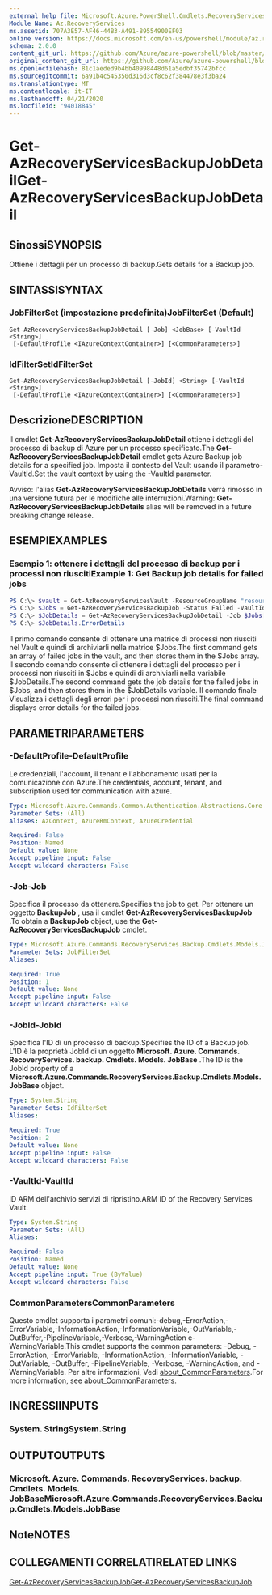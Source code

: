 ```yaml
---
external help file: Microsoft.Azure.PowerShell.Cmdlets.RecoveryServices.Backup.dll-Help.xml
Module Name: Az.RecoveryServices
ms.assetid: 707A3E57-AF46-44B3-A491-89554900EF03
online version: https://docs.microsoft.com/en-us/powershell/module/az.recoveryservices/get-azrecoveryservicesbackupjobdetail
schema: 2.0.0
content_git_url: https://github.com/Azure/azure-powershell/blob/master/src/RecoveryServices/RecoveryServices/help/Get-AzRecoveryServicesBackupJobDetail.md
original_content_git_url: https://github.com/Azure/azure-powershell/blob/master/src/RecoveryServices/RecoveryServices/help/Get-AzRecoveryServicesBackupJobDetail.md
ms.openlocfilehash: 81c1aeded9b4bb40998448d61a5edbf35742bfcc
ms.sourcegitcommit: 6a91b4c545350d316d3cf8c62f384478e3f3ba24
ms.translationtype: MT
ms.contentlocale: it-IT
ms.lasthandoff: 04/21/2020
ms.locfileid: "94018845"
---
```

# <span data-ttu-id="6058e-101">Get-AzRecoveryServicesBackupJobDetail</span><span class="sxs-lookup"><span data-stu-id="6058e-101">Get-AzRecoveryServicesBackupJobDetail</span></span>

## <span data-ttu-id="6058e-102">Sinossi</span><span class="sxs-lookup"><span data-stu-id="6058e-102">SYNOPSIS</span></span>

<span data-ttu-id="6058e-103">Ottiene i dettagli per un processo di backup.</span><span class="sxs-lookup"><span data-stu-id="6058e-103">Gets details for a Backup job.</span></span>

## <span data-ttu-id="6058e-104">SINTASSI</span><span class="sxs-lookup"><span data-stu-id="6058e-104">SYNTAX</span></span>

### <span data-ttu-id="6058e-105">JobFilterSet (impostazione predefinita)</span><span class="sxs-lookup"><span data-stu-id="6058e-105">JobFilterSet (Default)</span></span>
```
Get-AzRecoveryServicesBackupJobDetail [-Job] <JobBase> [-VaultId <String>]
 [-DefaultProfile <IAzureContextContainer>] [<CommonParameters>]
```

### <span data-ttu-id="6058e-106">IdFilterSet</span><span class="sxs-lookup"><span data-stu-id="6058e-106">IdFilterSet</span></span>
```
Get-AzRecoveryServicesBackupJobDetail [-JobId] <String> [-VaultId <String>]
 [-DefaultProfile <IAzureContextContainer>] [<CommonParameters>]
```

## <span data-ttu-id="6058e-107">Descrizione</span><span class="sxs-lookup"><span data-stu-id="6058e-107">DESCRIPTION</span></span>

<span data-ttu-id="6058e-108">Il cmdlet **Get-AzRecoveryServicesBackupJobDetail** ottiene i dettagli del processo di backup di Azure per un processo specificato.</span><span class="sxs-lookup"><span data-stu-id="6058e-108">The **Get-AzRecoveryServicesBackupJobDetail** cmdlet gets Azure Backup job details for a specified job.</span></span>
<span data-ttu-id="6058e-109">Imposta il contesto del Vault usando il parametro-VaultId.</span><span class="sxs-lookup"><span data-stu-id="6058e-109">Set the vault context by using the -VaultId parameter.</span></span>

<span data-ttu-id="6058e-110">Avviso: l'alias **Get-AzRecoveryServicesBackupJobDetails** verrà rimosso in una versione futura per le modifiche alle interruzioni.</span><span class="sxs-lookup"><span data-stu-id="6058e-110">Warning: **Get-AzRecoveryServicesBackupJobDetails** alias will be removed in a future breaking change release.</span></span>

## <span data-ttu-id="6058e-111">ESEMPI</span><span class="sxs-lookup"><span data-stu-id="6058e-111">EXAMPLES</span></span>

### <span data-ttu-id="6058e-112">Esempio 1: ottenere i dettagli del processo di backup per i processi non riusciti</span><span class="sxs-lookup"><span data-stu-id="6058e-112">Example 1: Get Backup job details for failed jobs</span></span>

```powershell
PS C:\> $vault = Get-AzRecoveryServicesVault -ResourceGroupName "resourceGroup" -Name "vaultName"
PS C:\> $Jobs = Get-AzRecoveryServicesBackupJob -Status Failed -VaultId $vault.ID
PS C:\> $JobDetails = Get-AzRecoveryServicesBackupJobDetail -Job $Jobs[0] -VaultId $vault.ID
PS C:\> $JobDetails.ErrorDetails
```

<span data-ttu-id="6058e-113">Il primo comando consente di ottenere una matrice di processi non riusciti nel Vault e quindi di archiviarli nella matrice $Jobs.</span><span class="sxs-lookup"><span data-stu-id="6058e-113">The first command gets an array of failed jobs in the vault, and then stores them in the $Jobs array.</span></span>
<span data-ttu-id="6058e-114">Il secondo comando consente di ottenere i dettagli del processo per i processi non riusciti in $Jobs e quindi di archiviarli nella variabile $JobDetails.</span><span class="sxs-lookup"><span data-stu-id="6058e-114">The second command gets the job details for the failed jobs in $Jobs, and then stores them in the $JobDetails variable.</span></span>
<span data-ttu-id="6058e-115">Il comando finale Visualizza i dettagli degli errori per i processi non riusciti.</span><span class="sxs-lookup"><span data-stu-id="6058e-115">The final command displays error details for the failed jobs.</span></span>

## <span data-ttu-id="6058e-116">PARAMETRI</span><span class="sxs-lookup"><span data-stu-id="6058e-116">PARAMETERS</span></span>

### <span data-ttu-id="6058e-117">-DefaultProfile</span><span class="sxs-lookup"><span data-stu-id="6058e-117">-DefaultProfile</span></span>

<span data-ttu-id="6058e-118">Le credenziali, l'account, il tenant e l'abbonamento usati per la comunicazione con Azure.</span><span class="sxs-lookup"><span data-stu-id="6058e-118">The credentials, account, tenant, and subscription used for communication with azure.</span></span>

```yaml
Type: Microsoft.Azure.Commands.Common.Authentication.Abstractions.Core.IAzureContextContainer
Parameter Sets: (All)
Aliases: AzContext, AzureRmContext, AzureCredential

Required: False
Position: Named
Default value: None
Accept pipeline input: False
Accept wildcard characters: False
```

### <span data-ttu-id="6058e-119">-Job</span><span class="sxs-lookup"><span data-stu-id="6058e-119">-Job</span></span>

<span data-ttu-id="6058e-120">Specifica il processo da ottenere.</span><span class="sxs-lookup"><span data-stu-id="6058e-120">Specifies the job to get.</span></span>
<span data-ttu-id="6058e-121">Per ottenere un oggetto **BackupJob** , usa il cmdlet **Get-AzRecoveryServicesBackupJob** .</span><span class="sxs-lookup"><span data-stu-id="6058e-121">To obtain a **BackupJob** object, use the **Get-AzRecoveryServicesBackupJob** cmdlet.</span></span>

```yaml
Type: Microsoft.Azure.Commands.RecoveryServices.Backup.Cmdlets.Models.JobBase
Parameter Sets: JobFilterSet
Aliases:

Required: True
Position: 1
Default value: None
Accept pipeline input: False
Accept wildcard characters: False
```

### <span data-ttu-id="6058e-122">-JobId</span><span class="sxs-lookup"><span data-stu-id="6058e-122">-JobId</span></span>

<span data-ttu-id="6058e-123">Specifica l'ID di un processo di backup.</span><span class="sxs-lookup"><span data-stu-id="6058e-123">Specifies the ID of a Backup job.</span></span>
<span data-ttu-id="6058e-124">L'ID è la proprietà JobId di un oggetto **Microsoft. Azure. Commands. RecoveryServices. backup. Cmdlets. Models. JobBase** .</span><span class="sxs-lookup"><span data-stu-id="6058e-124">The ID is the JobId property of a **Microsoft.Azure.Commands.RecoveryServices.Backup.Cmdlets.Models.JobBase** object.</span></span>

```yaml
Type: System.String
Parameter Sets: IdFilterSet
Aliases:

Required: True
Position: 2
Default value: None
Accept pipeline input: False
Accept wildcard characters: False
```

### <span data-ttu-id="6058e-125">-VaultId</span><span class="sxs-lookup"><span data-stu-id="6058e-125">-VaultId</span></span>

<span data-ttu-id="6058e-126">ID ARM dell'archivio servizi di ripristino.</span><span class="sxs-lookup"><span data-stu-id="6058e-126">ARM ID of the Recovery Services Vault.</span></span>

```yaml
Type: System.String
Parameter Sets: (All)
Aliases:

Required: False
Position: Named
Default value: None
Accept pipeline input: True (ByValue)
Accept wildcard characters: False
```

### <span data-ttu-id="6058e-127">CommonParameters</span><span class="sxs-lookup"><span data-stu-id="6058e-127">CommonParameters</span></span>
<span data-ttu-id="6058e-128">Questo cmdlet supporta i parametri comuni:-debug,-ErrorAction,-ErrorVariable,-InformationAction,-InformationVariable,-OutVariable,-OutBuffer,-PipelineVariable,-Verbose,-WarningAction e-WarningVariable.</span><span class="sxs-lookup"><span data-stu-id="6058e-128">This cmdlet supports the common parameters: -Debug, -ErrorAction, -ErrorVariable, -InformationAction, -InformationVariable, -OutVariable, -OutBuffer, -PipelineVariable, -Verbose, -WarningAction, and -WarningVariable.</span></span> <span data-ttu-id="6058e-129">Per altre informazioni, Vedi [about_CommonParameters](http://go.microsoft.com/fwlink/?LinkID=113216).</span><span class="sxs-lookup"><span data-stu-id="6058e-129">For more information, see [about_CommonParameters](http://go.microsoft.com/fwlink/?LinkID=113216).</span></span>

## <span data-ttu-id="6058e-130">INGRESSI</span><span class="sxs-lookup"><span data-stu-id="6058e-130">INPUTS</span></span>

### <span data-ttu-id="6058e-131">System. String</span><span class="sxs-lookup"><span data-stu-id="6058e-131">System.String</span></span>

## <span data-ttu-id="6058e-132">OUTPUT</span><span class="sxs-lookup"><span data-stu-id="6058e-132">OUTPUTS</span></span>

### <span data-ttu-id="6058e-133">Microsoft. Azure. Commands. RecoveryServices. backup. Cmdlets. Models. JobBase</span><span class="sxs-lookup"><span data-stu-id="6058e-133">Microsoft.Azure.Commands.RecoveryServices.Backup.Cmdlets.Models.JobBase</span></span>

## <span data-ttu-id="6058e-134">Note</span><span class="sxs-lookup"><span data-stu-id="6058e-134">NOTES</span></span>

## <span data-ttu-id="6058e-135">COLLEGAMENTI CORRELATI</span><span class="sxs-lookup"><span data-stu-id="6058e-135">RELATED LINKS</span></span>

[<span data-ttu-id="6058e-136">Get-AzRecoveryServicesBackupJob</span><span class="sxs-lookup"><span data-stu-id="6058e-136">Get-AzRecoveryServicesBackupJob</span></span>](./Get-AzRecoveryServicesBackupJob.md)
